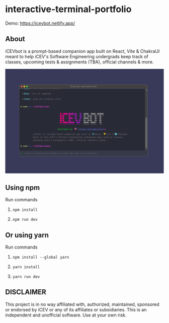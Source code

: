 # interactive-terminal-portfolio

Demo: https://icevbot.netlify.app/

## About

iCEVbot is a prompt-based companion app built on React, Vite & ChakraUI meant to help iCEV's Software Engineering undergrads keep track of classes, upcoming tests & assignments (TBA), official channels & more.

![preview](./preview.png)

## Using npm

Run commands

1. `npm install`

2. `npm run dev`

## Or using yarn

Run commands

1. `npm install --global yarn`

2. `yarn install`

3. `yarn run dev`

## DISCLAIMER

This project is in no way affiliated with, authorized, maintained, sponsored or endorsed by iCEV or any of its affiliates or subsidiaries. This is an independent and unofficial software. Use at your own risk.
